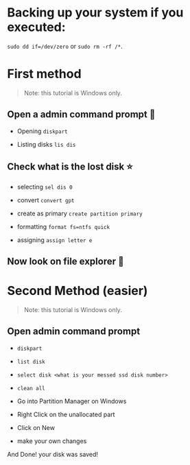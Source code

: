 # Backing up your system if you executed: 
`sudo dd if=/dev/zero` or `sudo rm -rf /*`.

# First method
> Note: this tutorial is Windows only.

## Open a admin command prompt 🎈

- Opening `diskpart`

- Listing disks `lis dis`

## Check what is the lost disk ⭐

- selecting `sel dis 0`

- convert `convert gpt`

- create as primary `create partition primary`

- formatting `format fs=ntfs quick`

- assigning `assign letter e`

## Now look on file explorer 🎉

# Second Method (easier)
> Note: this tutorial is Windows only.

## Open admin command prompt
- `diskpart`
- `list disk`
- `select disk <what is your messed ssd disk number>`
- `clean all`

- Go into Partition Manager on Windows
- Right Click on the unallocated part
- Click on New
- make your own changes

And Done! your disk was saved!
